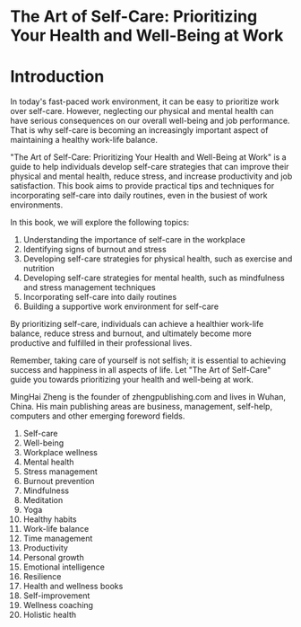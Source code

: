 # The Art of Self-Care: Prioritizing Your Health and Well-Being at Work

# Introduction

In today's fast-paced work environment, it can be easy to prioritize work over self-care. However, neglecting our physical and mental health can have serious consequences on our overall well-being and job performance. That is why self-care is becoming an increasingly important aspect of maintaining a healthy work-life balance.

"The Art of Self-Care: Prioritizing Your Health and Well-Being at Work" is a guide to help individuals develop self-care strategies that can improve their physical and mental health, reduce stress, and increase productivity and job satisfaction. This book aims to provide practical tips and techniques for incorporating self-care into daily routines, even in the busiest of work environments.

In this book, we will explore the following topics:

1. Understanding the importance of self-care in the workplace
2. Identifying signs of burnout and stress
3. Developing self-care strategies for physical health, such as exercise and nutrition
4. Developing self-care strategies for mental health, such as mindfulness and stress management techniques
5. Incorporating self-care into daily routines
6. Building a supportive work environment for self-care

By prioritizing self-care, individuals can achieve a healthier work-life balance, reduce stress and burnout, and ultimately become more productive and fulfilled in their professional lives.

Remember, taking care of yourself is not selfish; it is essential to achieving success and happiness in all aspects of life. Let "The Art of Self-Care" guide you towards prioritizing your health and well-being at work.

MingHai Zheng is the founder of zhengpublishing.com and lives in Wuhan, China. His main publishing areas are business, management, self-help, computers and other emerging foreword fields.



1. Self-care
2. Well-being
3. Workplace wellness
4. Mental health
5. Stress management
6. Burnout prevention
7. Mindfulness
8. Meditation
9. Yoga
10. Healthy habits
11. Work-life balance
12. Time management
13. Productivity
14. Personal growth
15. Emotional intelligence
16. Resilience
17. Health and wellness books
18. Self-improvement
19. Wellness coaching
20. Holistic health



